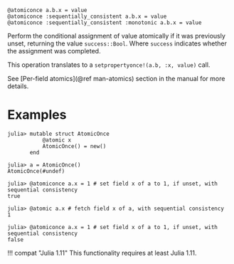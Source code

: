 ```
@atomiconce a.b.x = value
@atomiconce :sequentially_consistent a.b.x = value
@atomiconce :sequentially_consistent :monotonic a.b.x = value
```

Perform the conditional assignment of value atomically if it was previously unset, returning the value `success::Bool`. Where `success` indicates whether the assignment was completed.

This operation translates to a `setpropertyonce!(a.b, :x, value)` call.

See [Per-field atomics](@ref man-atomics) section in the manual for more details.

# Examples

```jldoctest
julia> mutable struct AtomicOnce
           @atomic x
           AtomicOnce() = new()
       end

julia> a = AtomicOnce()
AtomicOnce(#undef)

julia> @atomiconce a.x = 1 # set field x of a to 1, if unset, with sequential consistency
true

julia> @atomic a.x # fetch field x of a, with sequential consistency
1

julia> @atomiconce a.x = 1 # set field x of a to 1, if unset, with sequential consistency
false
```

!!! compat "Julia 1.11"
    This functionality requires at least Julia 1.11.

